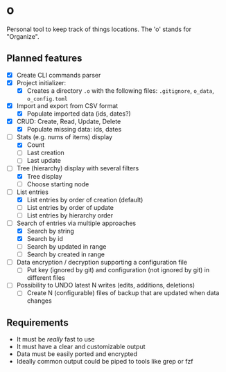 # o

Personal tool to keep track of things locations. The 'o' stands for "Organize".

## Planned features

- [x] Create CLI commands parser
- [x] Project initializer:
    - [x] Creates a directory `.o` with the following files: `.gitignore`, `o_data`, `o_config.toml`
- [x] Import and export from CSV format
    - [x] Populate imported data (ids, dates?)
- [x] CRUD: Create, Read, Update, Delete
    - [x] Populate missing data: ids, dates
- [ ] Stats (e.g. nums of items) display
    - [x] Count
    - [ ] Last creation
    - [ ] Last update
- [ ] Tree (hierarchy) display with several filters
    - [x] Tree display
    - [ ] Choose starting node
- [ ] List entries
    - [x] List entries by order of creation (default)
    - [ ] List entries by order of update
    - [ ] List entries by hierarchy order
- [ ] Search of entries via multiple approaches
    - [x] Search by string
    - [x] Search by id
    - [ ] Search by updated in range
    - [ ] Search by created in range
- [ ] Data encryption / decryption supporting a configuration file
    - [ ] Put key (ignored by git) and configuration (not ignored by git) in different files
- [ ] Possibility to UNDO latest N writes (edits, additions, deletions)
    - [ ] Create N (configurable) files of backup that are updated when data changes

## Requirements

- It must be _really_ fast to use
- It must have a clear and customizable output
- Data must be easily ported and encrypted
- Ideally common output could be piped to tools like grep or fzf
